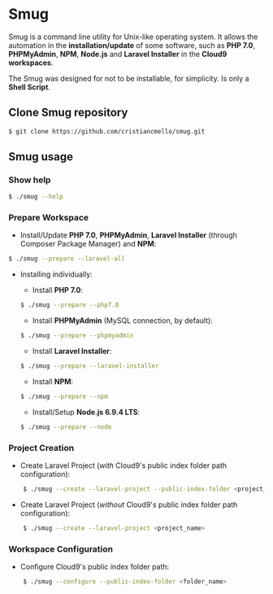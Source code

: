 # Smug
Smug is a command line utility for Unix-like operating system. 
It allows the automation in the **installation/update** of some software, such as **PHP 7.0**, 
**PHPMyAdmin**, **NPM**, **Node.js** and **Laravel Installer** in the **Cloud9 workspaces**.

The Smug was designed for not to be installable, for simplicity. Is only a **Shell Script**.

## Clone Smug repository
```bash
$ git clone https://github.com/cristiancmello/smug.git
```

## Smug usage

### Show help
```bash
$ ./smug --help
```

### Prepare Workspace
* Install/Update **PHP 7.0**, **PHPMyAdmin**, **Laravel Installer** (through Composer Package Manager) and **NPM**:
```bash
$ ./smug --prepare --laravel-all
```

* Installing individually:
    - Install **PHP 7.0**:
    ```bash
    $ ./smug --prepare --php7.0
    ```
    
	- Install **PHPMyAdmin** (MySQL connection, by default):
    ```bash
    $ ./smug --prepare --phpmyadmin
    ```

    - Install **Laravel Installer**:
    ```bash
    $ ./smug --prepare --laravel-installer
    ```
    
    - Install **NPM**:
    ```bash
    $ ./smug --prepare --npm
    ```
    
    - Install/Setup **Node.js 6.9.4 LTS**:
    ```bash
    $ ./smug --prepare --node
    ```
    
### Project Creation
* Create Laravel Project (*with* Cloud9's public index folder path configuration):
```bash
    $ ./smug --create --laravel-project --public-index-folder <project_name>
```

* Create Laravel Project (*without* Cloud9's public index folder path configuration):
```bash
    $ ./smug --create --laravel-project <project_name>
```

### Workspace Configuration
* Configure Cloud9's public index folder path:
```bash
    $ ./smug --configure --public-index-folder <folder_name>
```
